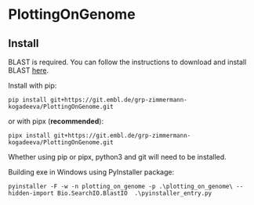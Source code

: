 
# PlottingOnGenome

## Install

BLAST is required. You can follow the instructions to download and install
BLAST
[here](https://blast.ncbi.nlm.nih.gov/doc/blast-help/downloadblastdata.html). 

Install with pip:
```
pip install git+https://git.embl.de/grp-zimmermann-kogadeeva/PlottingOnGenome.git
```
or with pipx (**recommended**):
```
pipx install git+https://git.embl.de/grp-zimmermann-kogadeeva/PlottingOnGenome.git
```
Whether using pip or pipx, python3 and git will need to be installed.

Building exe in Windows using PyInstaller package:
```
pyinstaller -F -w -n plotting_on_genome -p .\plotting_on_genome\ --hidden-import Bio.SearchIO.BlastIO  .\pyinstaller_entry.py
```

